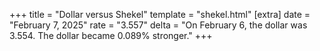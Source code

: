 +++
title = "Dollar versus Shekel"
template = "shekel.html"
[extra]
date = "February  7, 2025"
rate = "3.557"
delta = "On February  6, the dollar was 3.554. The dollar became 0.089% stronger."
+++

